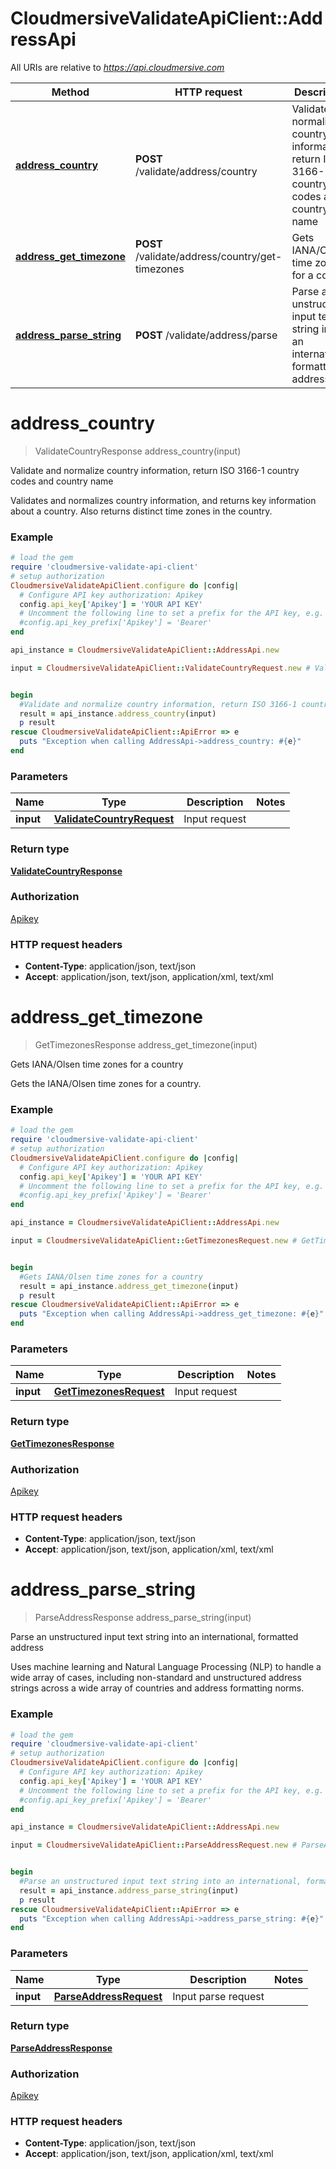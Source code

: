 # CloudmersiveValidateApiClient::AddressApi

All URIs are relative to *https://api.cloudmersive.com*

Method | HTTP request | Description
------------- | ------------- | -------------
[**address_country**](AddressApi.md#address_country) | **POST** /validate/address/country | Validate and normalize country information, return ISO 3166-1 country codes and country name
[**address_get_timezone**](AddressApi.md#address_get_timezone) | **POST** /validate/address/country/get-timezones | Gets IANA/Olsen time zones for a country
[**address_parse_string**](AddressApi.md#address_parse_string) | **POST** /validate/address/parse | Parse an unstructured input text string into an international, formatted address


# **address_country**
> ValidateCountryResponse address_country(input)

Validate and normalize country information, return ISO 3166-1 country codes and country name

Validates and normalizes country information, and returns key information about a country.  Also returns distinct time zones in the country.

### Example
```ruby
# load the gem
require 'cloudmersive-validate-api-client'
# setup authorization
CloudmersiveValidateApiClient.configure do |config|
  # Configure API key authorization: Apikey
  config.api_key['Apikey'] = 'YOUR API KEY'
  # Uncomment the following line to set a prefix for the API key, e.g. 'Bearer' (defaults to nil)
  #config.api_key_prefix['Apikey'] = 'Bearer'
end

api_instance = CloudmersiveValidateApiClient::AddressApi.new

input = CloudmersiveValidateApiClient::ValidateCountryRequest.new # ValidateCountryRequest | Input request


begin
  #Validate and normalize country information, return ISO 3166-1 country codes and country name
  result = api_instance.address_country(input)
  p result
rescue CloudmersiveValidateApiClient::ApiError => e
  puts "Exception when calling AddressApi->address_country: #{e}"
end
```

### Parameters

Name | Type | Description  | Notes
------------- | ------------- | ------------- | -------------
 **input** | [**ValidateCountryRequest**](ValidateCountryRequest.md)| Input request | 

### Return type

[**ValidateCountryResponse**](ValidateCountryResponse.md)

### Authorization

[Apikey](../README.md#Apikey)

### HTTP request headers

 - **Content-Type**: application/json, text/json
 - **Accept**: application/json, text/json, application/xml, text/xml



# **address_get_timezone**
> GetTimezonesResponse address_get_timezone(input)

Gets IANA/Olsen time zones for a country

Gets the IANA/Olsen time zones for a country.

### Example
```ruby
# load the gem
require 'cloudmersive-validate-api-client'
# setup authorization
CloudmersiveValidateApiClient.configure do |config|
  # Configure API key authorization: Apikey
  config.api_key['Apikey'] = 'YOUR API KEY'
  # Uncomment the following line to set a prefix for the API key, e.g. 'Bearer' (defaults to nil)
  #config.api_key_prefix['Apikey'] = 'Bearer'
end

api_instance = CloudmersiveValidateApiClient::AddressApi.new

input = CloudmersiveValidateApiClient::GetTimezonesRequest.new # GetTimezonesRequest | Input request


begin
  #Gets IANA/Olsen time zones for a country
  result = api_instance.address_get_timezone(input)
  p result
rescue CloudmersiveValidateApiClient::ApiError => e
  puts "Exception when calling AddressApi->address_get_timezone: #{e}"
end
```

### Parameters

Name | Type | Description  | Notes
------------- | ------------- | ------------- | -------------
 **input** | [**GetTimezonesRequest**](GetTimezonesRequest.md)| Input request | 

### Return type

[**GetTimezonesResponse**](GetTimezonesResponse.md)

### Authorization

[Apikey](../README.md#Apikey)

### HTTP request headers

 - **Content-Type**: application/json, text/json
 - **Accept**: application/json, text/json, application/xml, text/xml



# **address_parse_string**
> ParseAddressResponse address_parse_string(input)

Parse an unstructured input text string into an international, formatted address

Uses machine learning and Natural Language Processing (NLP) to handle a wide array of cases, including non-standard and unstructured address strings across a wide array of countries and address formatting norms.

### Example
```ruby
# load the gem
require 'cloudmersive-validate-api-client'
# setup authorization
CloudmersiveValidateApiClient.configure do |config|
  # Configure API key authorization: Apikey
  config.api_key['Apikey'] = 'YOUR API KEY'
  # Uncomment the following line to set a prefix for the API key, e.g. 'Bearer' (defaults to nil)
  #config.api_key_prefix['Apikey'] = 'Bearer'
end

api_instance = CloudmersiveValidateApiClient::AddressApi.new

input = CloudmersiveValidateApiClient::ParseAddressRequest.new # ParseAddressRequest | Input parse request


begin
  #Parse an unstructured input text string into an international, formatted address
  result = api_instance.address_parse_string(input)
  p result
rescue CloudmersiveValidateApiClient::ApiError => e
  puts "Exception when calling AddressApi->address_parse_string: #{e}"
end
```

### Parameters

Name | Type | Description  | Notes
------------- | ------------- | ------------- | -------------
 **input** | [**ParseAddressRequest**](ParseAddressRequest.md)| Input parse request | 

### Return type

[**ParseAddressResponse**](ParseAddressResponse.md)

### Authorization

[Apikey](../README.md#Apikey)

### HTTP request headers

 - **Content-Type**: application/json, text/json
 - **Accept**: application/json, text/json, application/xml, text/xml



